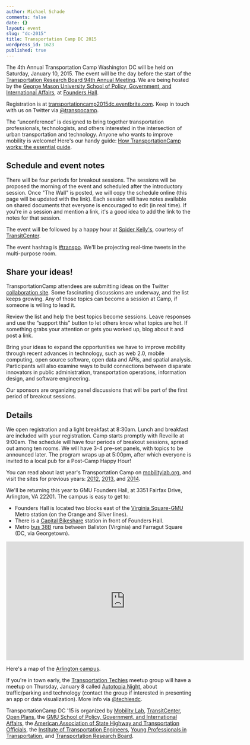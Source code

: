 ```yaml
---
author: Michael Schade
comments: false
date: {}
layout: event
slug: "dc-2015"
title: Transportation Camp DC 2015
wordpress_id: 1623
published: true
---
```


The 4th Annual Transportation Camp Washington DC will be held on Saturday, January 10, 2015. The event will be the day before the start of the [Transportation Research Board 94th Annual Meeting](http://www.trb.org/AnnualMeeting2015/AnnualMeeting2015.aspx). We are being hosted by the [George Mason University School of Policy, Government, and International Affairs](http://spgia.gmu.edu/), at [Founders Hall](http://arlington.gmu.edu/).

Registration is at [transportationcamp2015dc.eventbrite.com](https://transportationcamp2015dc.eventbrite.com). Keep in touch with us on Twitter via [@transpocamp](https://twitter.com/transpocamp).

The “unconference” is designed to bring together transportation professionals, technologists, and others interested in the intersection of urban transportation and technology. Anyone who wants to improve mobility is welcome! Here's our handy guide: [How TransportationCamp works: the essential guide](http://transportationcamp.org/2011/02/how-transportationcamp-works-the-essential-guide/).

## Schedule and event notes
There will be four periods for breakout sessions. The sessions will be proposed the morning of the event and scheduled after the introductory session. Once "The Wall" is posted, we will copy the schedule online (this page will be updated with the link). Each session will have notes available on shared documents that everyone is encouraged to edit (in real time). If you're in a session and mention a link, it's a good idea to add the link to the notes for that session.

The event will be followed by a happy hour at [Spider Kelly's](http://spiderkellys.com/), courtesy of [TransitCenter](http://transitcenter.org/).

The event hashtag is [#transpo](https://twitter.com/search?q=%23transpo&src=typd&f=realtime). We'll be projecting real-time tweets in the multi-purpose room.

## Share your ideas!
TransportationCamp attendees are submitting ideas on the Twitter [collaboration site](http://ideas.transportationcamp.org). Some fascinating discussions are underway, and the list keeps growing. Any of those topics can become a session at Camp, if someone is willing to lead it.

Review the list and help the best topics become sessions. Leave responses and use the “support this” button to let others know what topics are hot. If something grabs your attention or gets you worked up, blog about it and post a link.

Bring your ideas to expand the opportunities we have to improve mobility through recent advances in technology, such as web 2.0, mobile computing, open source software, open data and APIs, and spatial analysis. Participants will also examine ways to build connections between disparate innovators in public administration, transportation operations, information design, and software engineering.

Our sponsors are organizing panel discussions that will be part of the first period of breakout sessions.

## Details
We open registration and a light breakfast at 8:30am. Lunch and breakfast are included with your registration. Camp starts promptly with Reveille at 9:00am. The schedule will have four periods of breakout sessions, spread out among ten rooms. We will have 3-4 pre-set panels, with topics to be announced later. The program wraps up at 5:00pm, after which everyone is invited to a local pub for a Post-Camp Happy Hour!

You can read about last year's Transportation Camp on [mobilitylab.org](http://mobilitylab.org/tag/transportationcamp/), and visit the sites for previous years: [2012](http://transportationcamp.org/events/dc/), [2013](http://transportationcamp.org/events/dc-2013/), and [2014](http://transportationcamp.org/events/dc-2014/). 

We'll be returning this year to GMU Founders Hall, at 3351 Fairfax Drive, Arlington, VA 22201. The campus is easy to get to:

  * Founders Hall is located two blocks east of the [Virginia Square-GMU](http://www.wmata.com/rail/station_detail.cfm?station_id=98) Metro station (on the Orange and Silver lines).
  * There is a [Capital Bikeshare](http://www.capitalbikeshare.com/) station in front of Founders Hall.
  * Metro [bus 38B](http://www.wmata.com/bus/timetables/view.cfm?line=12) runs between Ballston (Virginia) and Farragut Square (DC, via Georgetown).

<iframe align=center src="https://www.google.com/maps/embed?pb=!1m18!1m12!1m3!1d1552.8558231973786!2d-77.10089523808!3d38.88483864213981!2m3!1f0!2f0!3f0!3m2!1i1024!2i768!4f13.1!3m3!1m2!1s0x89b7b6828ba038d9%3A0xdc8b8bb98b169604!2sGeorge+Mason+University-Arlington+Campus!5e0!3m2!1sen!2sus!4v1412725299805" width="640" height="320" frameborder="0" style="border:0"></iframe>

Here's a map of the [Arlington campus](http://info.gmu.edu/Maps/ArlingtonMap14.pdf). 

If you're in town early, the [Transportation Techies](http://www.meetup.com/Transportation-Techies/) meetup group will have a meetup on Thursday, January 8 called [Autotopia Night](http://www.meetup.com/Transportation-Techies/events/213357602/), about traffic/parking and technology (contact the group if interested in presenting an app or data visualization). More info via [@techiesdc](https://twitter.com/techiesdc).

TransportationCamp DC '15 is organized by [Mobility Lab](http://mobilitylab.org/), [TransitCenter](http://transitcenter.org/), [Open Plans](http://openplans.org/), the [GMU School of Policy, Government, and International Affairs](http://spgia.gmu.edu/), the [American Association of State Highway and Transportation Officials](http://www.transportation.org/), the [Institute of Transportation Engineers](http://www.ite.org/), [Young Professionals in Transportation](http://yptransportation.org/), and [Transportation Research Board](http://www.trb.org/).
